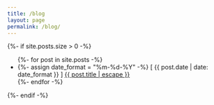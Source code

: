```yaml
---
title: /blog
layout: page
permalink: /blog/
---
```


{%- if site.posts.size > 0 -%}
  <ul>
    {%- for post in site.posts -%}
    <li>
      {%- assign date_format = "%m-%d-%Y" -%}
      [ {{ post.date | date: date_format }} ] <a href="{{ post.url | relative_url }}">{{ post.title | escape }}</a>
    </li>
    {%- endfor -%}
  </ul>
{%- endif -%}

